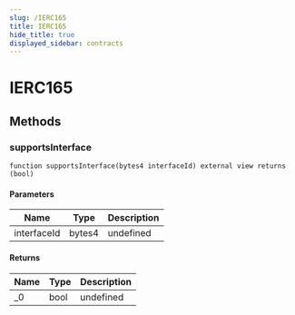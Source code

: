 ```yaml
---
slug: /IERC165
title: IERC165
hide_title: true
displayed_sidebar: contracts
---
```

# IERC165









## Methods

### supportsInterface

```solidity
function supportsInterface(bytes4 interfaceId) external view returns (bool)
```





#### Parameters

| Name | Type | Description |
|---|---|---|
| interfaceId | bytes4 | undefined |

#### Returns

| Name | Type | Description |
|---|---|---|
| _0 | bool | undefined |



